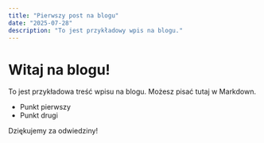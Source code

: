 ```yaml
---
title: "Pierwszy post na blogu"
date: "2025-07-28"
description: "To jest przykładowy wpis na blogu."
---
```


# Witaj na blogu!

To jest przykładowa treść wpisu na blogu. Możesz pisać tutaj w Markdown.

- Punkt pierwszy
- Punkt drugi

Dziękujemy za odwiedziny!
